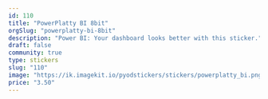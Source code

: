 ```yaml
---
id: 110
title: "PowerPlatty BI 8bit"
orgSlug: "powerplatty-bi-8bit"
description: "Power BI: Your dashboard looks better with this sticker."
draft: false
community: true
type: stickers
slug: "110"
image: "https://ik.imagekit.io/pyodstickers/stickers/powerplatty_bi.png"
price: "3.50"
---
```

